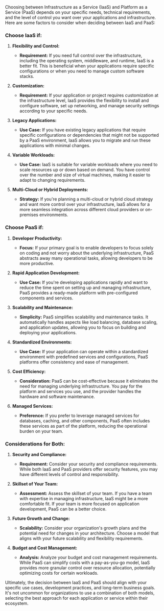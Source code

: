 Choosing between Infrastructure as a Service (IaaS) and Platform as a Service (PaaS) depends on your specific needs, technical requirements, and the level of control you want over your applications and infrastructure. Here are some factors to consider when deciding between IaaS and PaaS:

### Choose IaaS if:

1. **Flexibility and Control:**
   - **Requirement:** If you need full control over the infrastructure, including the operating system, middleware, and runtime, IaaS is a better fit. This is beneficial when your applications require specific configurations or when you need to manage custom software stacks.

2. **Customization:**
   - **Requirement:** If your application or project requires customization at the infrastructure level, IaaS provides the flexibility to install and configure software, set up networking, and manage security settings according to your specific needs.

3. **Legacy Applications:**
   - **Use Case:** If you have existing legacy applications that require specific configurations or dependencies that might not be supported by a PaaS environment, IaaS allows you to migrate and run these applications with minimal changes.

4. **Variable Workloads:**
   - **Use Case:** IaaS is suitable for variable workloads where you need to scale resources up or down based on demand. You have control over the number and size of virtual machines, making it easier to adapt to changing requirements.

5. **Multi-Cloud or Hybrid Deployments:**
   - **Strategy:** If you're planning a multi-cloud or hybrid cloud strategy and want more control over your infrastructure, IaaS allows for a more seamless integration across different cloud providers or on-premises environments.

### Choose PaaS if:

1. **Developer Productivity:**
   - **Focus:** If your primary goal is to enable developers to focus solely on coding and not worry about the underlying infrastructure, PaaS abstracts away many operational tasks, allowing developers to be more productive.

2. **Rapid Application Development:**
   - **Use Case:** If you're developing applications rapidly and want to reduce the time spent on setting up and managing infrastructure, PaaS provides a ready-made platform with pre-configured components and services.

3. **Scalability and Maintenance:**
   - **Simplicity:** PaaS simplifies scalability and maintenance tasks. It automatically handles aspects like load balancing, database scaling, and application updates, allowing you to focus on building and deploying your applications.

4. **Standardized Environments:**
   - **Use Case:** If your application can operate within a standardized environment with predefined services and configurations, PaaS platforms offer consistency and ease of management.

5. **Cost Efficiency:**
   - **Consideration:** PaaS can be cost-effective because it eliminates the need for managing underlying infrastructure. You pay for the platform and services you use, and the provider handles the hardware and software maintenance.

6. **Managed Services:**
   - **Preference:** If you prefer to leverage managed services for databases, caching, and other components, PaaS often includes these services as part of the platform, reducing the operational burden on your team.

### Considerations for Both:

1. **Security and Compliance:**
   - **Requirement:** Consider your security and compliance requirements. While both IaaS and PaaS providers offer security features, you may have different levels of control and responsibility.

2. **Skillset of Your Team:**
   - **Assessment:** Assess the skillset of your team. If you have a team with expertise in managing infrastructure, IaaS might be a more comfortable fit. If your team is more focused on application development, PaaS can be a better choice.

3. **Future Growth and Change:**
   - **Scalability:** Consider your organization's growth plans and the potential need for changes in your architecture. Choose a model that aligns with your future scalability and flexibility requirements.

4. **Budget and Cost Management:**
   - **Analysis:** Analyze your budget and cost management requirements. While PaaS can simplify costs with a pay-as-you-go model, IaaS provides more granular control over resource allocation, potentially optimizing costs for certain workloads.

Ultimately, the decision between IaaS and PaaS should align with your specific use cases, development practices, and long-term business goals. It's not uncommon for organizations to use a combination of both models, selecting the best approach for each application or service within their ecosystem.
